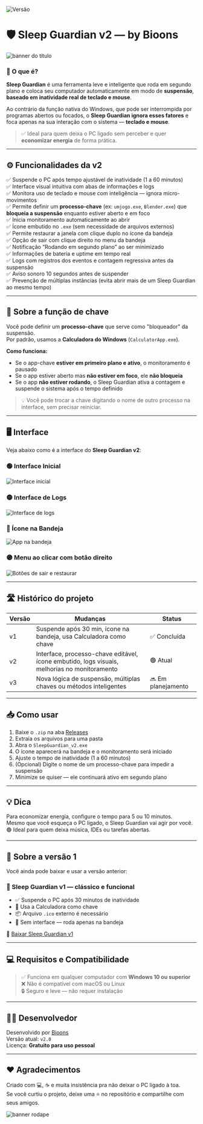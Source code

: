 ![Versão](https://img.shields.io/badge/vers%C3%A3o-v2.0-green)

# 🛡️ Sleep Guardian v2 — by Bioons
![banner do titulo](https://github.com/user-attachments/assets/ce3d9970-05e4-42e6-bbbe-32e2529a4706)
### 🧠 O que é?

**Sleep Guardian** é uma ferramenta leve e inteligente que roda em segundo plano e coloca seu computador automaticamente em modo de **suspensão**, **baseado em inatividade real de teclado e mouse**.

Ao contrário da função nativa do Windows, que pode ser interrompida por programas abertos ou focados, o **Sleep Guardian ignora esses fatores** e foca apenas na sua interação com o sistema — **teclado e mouse**.

> ✅ Ideal para quem deixa o PC ligado sem perceber e quer **economizar energia** de forma prática.

---

## ⚙️ Funcionalidades da v2

✅ Suspende o PC após tempo ajustável de inatividade (1 a 60 minutos)  
✅ Interface visual intuitiva com abas de informações e logs  
✅ Monitora uso de teclado e mouse com inteligência — ignora micro-movimentos  
✅ Permite definir um **processo-chave** (ex: `umjogo.exe`, `Blender.exe`) que **bloqueia a suspensão** enquanto estiver aberto e em foco  
✅ Inicia monitoramento automaticamente ao abrir  
✅ Ícone embutido no `.exe` (sem necessidade de arquivos externos)  
✅ Permite restaurar a janela com clique duplo no ícone da bandeja  
✅ Opção de sair com clique direito no menu da bandeja  
✅ Notificação “Rodando em segundo plano” ao ser minimizado  
✅ Informações de bateria e uptime em tempo real  
✅ Logs com registros dos eventos e contagem regressiva antes da suspensão  
✅ Aviso sonoro 10 segundos antes de suspender  
✅ Prevenção de múltiplas instâncias (evita abrir mais de um Sleep Guardian ao mesmo tempo)

---

## 🔑 Sobre a função de chave

Você pode definir um **processo-chave** que serve como "bloqueador" da suspensão.  
Por padrão, usamos a **Calculadora do Windows** (`CalculatorApp.exe`).

**Como funciona:**

- Se o app-chave **estiver em primeiro plano e ativo**, o monitoramento é pausado
- Se o app estiver aberto mas **não estiver em foco**, ele **não bloqueia**
- Se o app **não estiver rodando**, o Sleep Guardian ativa a contagem e suspende o sistema após o tempo definido

> 💡 Você pode trocar a chave digitando o nome de outro processo na interface, sem precisar reiniciar.

---

## 🖥️ Interface

Veja abaixo como é a interface do **Sleep Guardian v2**:

### 🟢 Interface Inicial
![Interface inicial](preview%20-%20sleep%20interface%20inicial.png)

### 🟡 Interface de Logs
![Interface de logs](preview%20-%20sleep%20interface%20de%20logs.png)

### 🔵 Ícone na Bandeja
![App na bandeja](preview%20-%20sleep%20na%20bandeja.png)

### 🟣 Menu ao clicar com botão direito
![Botões de sair e restaurar](preview%20-%20sleep%20botoes%20de%20sair%20e%20restaurar.png)

---

## 🛣️ Histórico do projeto

| Versão | Mudanças                                                                                   | Status        |
|--------|---------------------------------------------------------------------------------------------|---------------|
| v1     | Suspende após 30 min, ícone na bandeja, usa Calculadora como chave                          | ✅ Concluída   |
| v2     | Interface, processo-chave editável, ícone embutido, logs visuais, melhorias no monitoramento | 🟢 Atual       |
| v3     | Nova lógica de suspensão, múltiplas chaves ou métodos inteligentes                          | 🔜 Em planejamento |

---

## 📥 Como usar

1. Baixe o `.zip` na aba [Releases](https://github.com/BioonsYT/SleepGuardian/releases)
2. Extraia os arquivos para uma pasta
3. Abra o `SleepGuardian_v2.exe`
4. O ícone aparecerá na bandeja e o monitoramento será iniciado
5. Ajuste o tempo de inatividade (1 a 60 minutos)
6. (Opcional) Digite o nome de um processo-chave para impedir a suspensão
7. Minimize se quiser — ele continuará ativo em segundo plano

---

## 💡 Dica

Para economizar energia, configure o tempo para 5 ou 10 minutos.  
Mesmo que você esqueça o PC ligado, o Sleep Guardian vai agir por você.  
🟢 Ideal para quem deixa música, IDEs ou tarefas abertas.

---

## 🧾 Sobre a versão 1

Você ainda pode baixar e usar a versão anterior:

### 🔹 Sleep Guardian v1 — clássico e funcional
- ✅ Suspende o PC após 30 minutos de inatividade
- 🔐 Usa a Calculadora como chave
- 📦 Arquivo `.ico` externo é necessário
- 🔧 Sem interface — roda apenas na bandeja

🔗 [Baixar Sleep Guardian v1](https://github.com/BioonsYT/SleepGuardian/releases/tag/v1.0)

---

## 💻 Requisitos e Compatibilidade

> ✅ Funciona em qualquer computador com **Windows 10 ou superior**  
> ❌ Não é compatível com macOS ou Linux  
> 🔒 Seguro e leve — não requer instalação

---

## 🧑‍💻 Desenvolvedor

Desenvolvido por [Bioons](https://github.com/BioonsYT)  
Versão atual: `v2.0`  
Licença: **Gratuito para uso pessoal**

---

## ❤️ Agradecimentos

Criado com 💻, ☕ e muita insistência pra não deixar o PC ligado à toa.  
Se você curtiu o projeto, deixe uma ⭐ no repositório e compartilhe com seus amigos.

![banner rodape](https://github.com/user-attachments/assets/cc476adc-aa1d-4061-8d85-87ed4e6753df)
